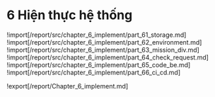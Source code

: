 # **6 Hiện thực hệ thống**

<div style="page-break-after: always;"></div>

!import[/report/src/chapter_6_implement/part_61_storage.md]
!import[/report/src/chapter_6_implement/part_62_environment.md]
!import[/report/src/chapter_6_implement/part_63_mission_div.md]
!import[/report/src/chapter_6_implement/part_64_check_request.md]
!import[/report/src/chapter_6_implement/part_65_code_be.md]
!import[/report/src/chapter_6_implement/part_66_ci_cd.md]

!export[/report/Chapter_6_implement.md]
